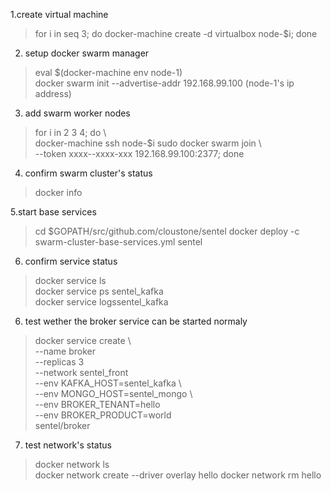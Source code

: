 1.create virtual machine  
> for i in seq 3; do docker-machine create -d virtualbox node-$i; done  

2. setup docker swarm manager
> eval $(docker-machine env node-1)  
> docker swarm init --advertise-addr 192.168.99.100 (node-1's ip address)  

3. add swarm worker nodes  
> for i in 2 3 4; do \  
> docker-machine ssh node-$i sudo docker swarm join  \  
> --token xxxx--xxxx-xxx 192.168.99.100:2377; done  

4. confirm swarm cluster's status  
> docker info 

5.start base services  
> cd $GOPATH/src/github.com/cloustone/sentel 
> docker deploy -c swarm-cluster-base-services.yml  sentel

6. confirm service status  
> docker service ls  
> docker service ps sentel\_kafka   
> docker service logssentel\_kafka

6. test wether the broker service can be started normaly  
> docker service create \  
> --name broker  \
> --replicas 3  \
> --network sentel\_front  
> --env KAFKA\_HOST=sentel\_kafka  \  
> --env MONGO\_HOST=sentel\_mongo \  
> --env BROKER\_TENANT=hello  
> --env BROKER\_PRODUCT=world  
> sentel/broker  

7. test network's status
> docker network ls  
> docker network create --driver overlay  hello
> docker network rm hello  



